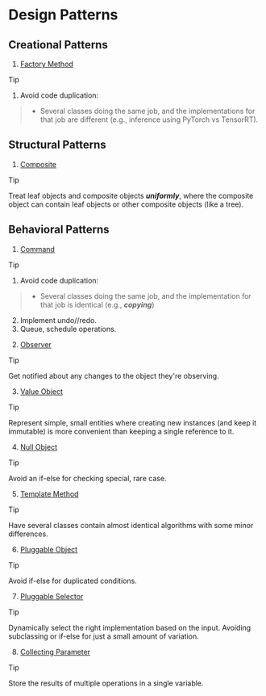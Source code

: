 # Design Patterns

## Creational Patterns

1. [Factory Method](./lessons/factory-method.ipynb)
> [!TIP]
> 1. Avoid code duplication:
> > * Several classes doing the same job, and the implementations for that job are different (e.g., inference using PyTorch vs TensorRT).

## Structural Patterns

1. [Composite](./lessons/composite.ipynb)
> [!TIP]
> Treat leaf objects and composite objects ***uniformly***, where the composite object can contain leaf objects or other composite objects (like a tree).

## Behavioral Patterns

1. [Command](./lessons/command.ipynb)
> [!TIP]
> 1. Avoid code duplication:
> >  * Several classes doing the same job, and the implementation for that job is identical (e.g., ***copying***)
> 2. Implement undo//redo.
> 3. Queue, schedule operations.
2. [Observer](./lessons/observer.ipynb)
> [!TIP]
> Get notified about any changes to the object they're observing.
3. [Value Object](./lessons/value-object.ipynb)
> [!TIP]
> Represent simple, small entities where creating new instances (and keep it immutable) is more convenient than keeping a single reference to it.
4. [Null Object](./lessons/null-object.ipynb)
> [!TIP]
> Avoid an if-else for checking special, rare case.
5. [Template Method](./lessons/template-method.ipynb)
> [!TIP]
> Have several classes contain almost identical algorithms with some minor differences.
6. [Pluggable Object](./lessons/pluggable-object.ipynb)
> [!TIP]
> Avoid if-else for duplicated conditions.
7. [Pluggable Selector](./lessons/pluggable-selector.ipynb)
> [!TIP]
> Dynamically select the right implementation based on the input. Avoiding subclassing or if-else for just a small amount of variation.
8. [Collecting Parameter](./lessons/collecting-parameter.ipynb)
> [!TIP]
> Store the results of multiple operations in a single variable.